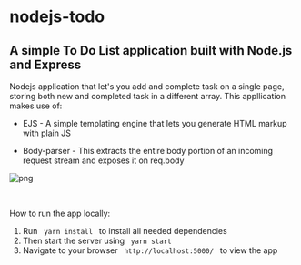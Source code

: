 # nodejs-todo

## A simple To Do List application built with Node.js and Express

<p> Nodejs application that let's you add and complete task on a single page, storing both new and completed task in a different array. This appllication makes use of: </p>

- EJS - A simple templating engine that lets you generate HTML markup with plain JS </li>

- Body-parser - This extracts the entire body portion of an incoming request stream and exposes it on req.body </li>

![png](./todo.png "web todo")

<br>

<p> How to run the app locally: </p>

<ol>
<li> Run <code> yarn install </code> to install all needed dependencies </li>

<li> Then start the server using <code> yarn start </code> </li>

<li> Navigate to your browser <code> http://localhost:5000/ </code> to view the app </li>
</ol>
